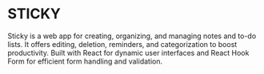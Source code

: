 # STICKY

Sticky is a web app for creating, organizing, and managing notes and to-do lists.
It offers editing, deletion, reminders, and categorization to boost productivity.
Built with React for dynamic user interfaces and React Hook Form for efficient form
handling and validation.
